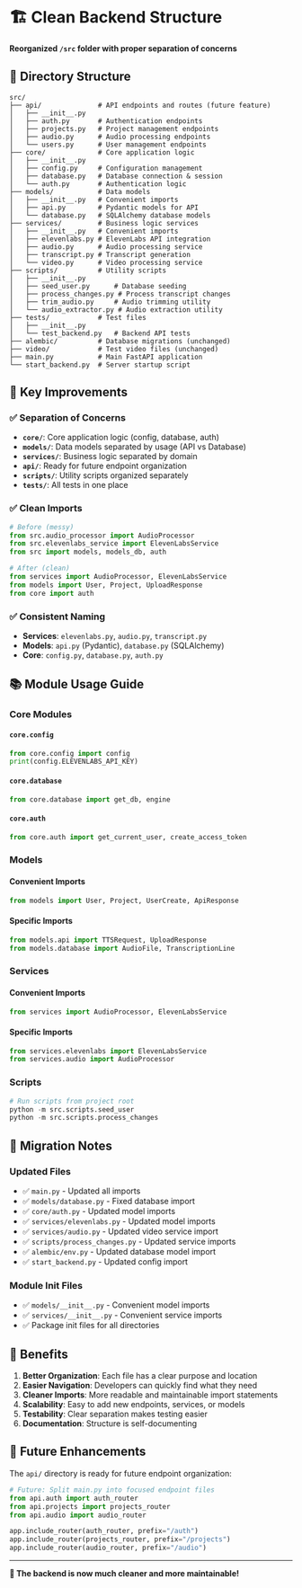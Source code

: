 # 🏗️ Clean Backend Structure

**Reorganized `/src` folder with proper separation of concerns**

## 📁 Directory Structure

```
src/
├── api/              # API endpoints and routes (future feature)
│   ├── __init__.py
│   ├── auth.py       # Authentication endpoints
│   ├── projects.py   # Project management endpoints  
│   ├── audio.py      # Audio processing endpoints
│   └── users.py      # User management endpoints
├── core/             # Core application logic
│   ├── __init__.py
│   ├── config.py     # Configuration management
│   ├── database.py   # Database connection & session
│   └── auth.py       # Authentication logic
├── models/           # Data models
│   ├── __init__.py   # Convenient imports
│   ├── api.py        # Pydantic models for API
│   └── database.py   # SQLAlchemy database models
├── services/         # Business logic services
│   ├── __init__.py   # Convenient imports
│   ├── elevenlabs.py # ElevenLabs API integration
│   ├── audio.py      # Audio processing service
│   ├── transcript.py # Transcript generation
│   └── video.py      # Video processing service
├── scripts/          # Utility scripts
│   ├── __init__.py
│   ├── seed_user.py      # Database seeding
│   ├── process_changes.py # Process transcript changes
│   ├── trim_audio.py     # Audio trimming utility
│   └── audio_extractor.py # Audio extraction utility
├── tests/            # Test files
│   ├── __init__.py
│   └── test_backend.py   # Backend API tests
├── alembic/          # Database migrations (unchanged)
├── video/            # Test video files (unchanged)
├── main.py           # Main FastAPI application
└── start_backend.py  # Server startup script
```

## 🎯 Key Improvements

### ✅ **Separation of Concerns**
- **`core/`**: Core application logic (config, database, auth)
- **`models/`**: Data models separated by usage (API vs Database)
- **`services/`**: Business logic separated by domain
- **`api/`**: Ready for future endpoint organization
- **`scripts/`**: Utility scripts organized separately
- **`tests/`**: All tests in one place

### ✅ **Clean Imports**
```python
# Before (messy)
from src.audio_processor import AudioProcessor
from src.elevenlabs_service import ElevenLabsService  
from src import models, models_db, auth

# After (clean)
from services import AudioProcessor, ElevenLabsService
from models import User, Project, UploadResponse
from core import auth
```

### ✅ **Consistent Naming**
- **Services**: `elevenlabs.py`, `audio.py`, `transcript.py`
- **Models**: `api.py` (Pydantic), `database.py` (SQLAlchemy)
- **Core**: `config.py`, `database.py`, `auth.py`

## 📚 Module Usage Guide

### **Core Modules**

#### `core.config`
```python
from core.config import config
print(config.ELEVENLABS_API_KEY)
```

#### `core.database`
```python
from core.database import get_db, engine
```

#### `core.auth`
```python
from core.auth import get_current_user, create_access_token
```

### **Models**

#### Convenient Imports
```python
from models import User, Project, UserCreate, ApiResponse
```

#### Specific Imports
```python
from models.api import TTSRequest, UploadResponse
from models.database import AudioFile, TranscriptionLine
```

### **Services**

#### Convenient Imports
```python
from services import AudioProcessor, ElevenLabsService
```

#### Specific Imports
```python
from services.elevenlabs import ElevenLabsService
from services.audio import AudioProcessor
```

### **Scripts**
```python
# Run scripts from project root
python -m src.scripts.seed_user
python -m src.scripts.process_changes
```

## 🔧 Migration Notes

### **Updated Files**
- ✅ `main.py` - Updated all imports
- ✅ `models/database.py` - Fixed database import
- ✅ `core/auth.py` - Updated model imports
- ✅ `services/elevenlabs.py` - Updated model imports
- ✅ `services/audio.py` - Updated video service import
- ✅ `scripts/process_changes.py` - Updated service imports
- ✅ `alembic/env.py` - Updated database model import
- ✅ `start_backend.py` - Updated config import

### **Module Init Files**
- ✅ `models/__init__.py` - Convenient model imports
- ✅ `services/__init__.py` - Convenient service imports
- ✅ Package init files for all directories

## 🚀 Benefits

1. **Better Organization**: Each file has a clear purpose and location
2. **Easier Navigation**: Developers can quickly find what they need
3. **Cleaner Imports**: More readable and maintainable import statements
4. **Scalability**: Easy to add new endpoints, services, or models
5. **Testability**: Clear separation makes testing easier
6. **Documentation**: Structure is self-documenting

## 🔮 Future Enhancements

The `api/` directory is ready for future endpoint organization:

```python
# Future: Split main.py into focused endpoint files
from api.auth import auth_router
from api.projects import projects_router
from api.audio import audio_router

app.include_router(auth_router, prefix="/auth")
app.include_router(projects_router, prefix="/projects")
app.include_router(audio_router, prefix="/audio")
```

---

**🎉 The backend is now much cleaner and more maintainable!** 